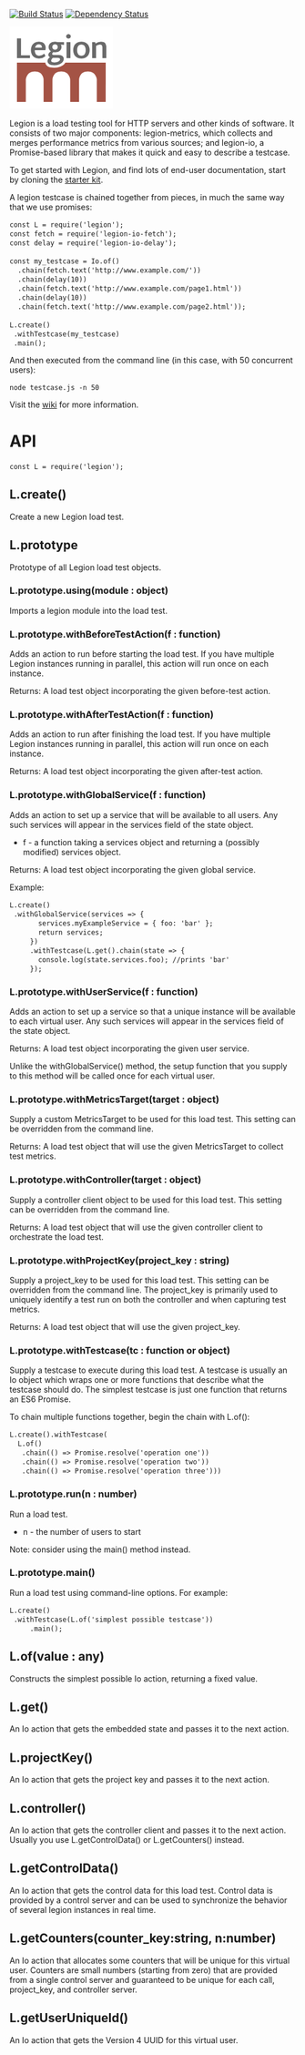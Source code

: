 
[![Build Status](https://travis-ci.org/lane-webperformance/legion.svg?branch=master)](https://travis-ci.org/lane-webperformance/legion)
[![Dependency Status](https://gemnasium.com/badges/github.com/lane-webperformance/legion.svg)](https://gemnasium.com/github.com/lane-webperformance/legion)

![Legion Logo (Red)](./legion-logo-red.png "Legion Framework")

Legion is a load testing tool for HTTP servers and other kinds of software.
It consists of two major components: legion-metrics, which collects and merges
performance metrics from various sources; and legion-io, a Promise-based
library that makes it quick and easy to describe a testcase.

To get started with Legion, and find lots of end-user documentation, start by
cloning the [starter kit](http://lane-webperformance.github.io/legion-starter-pack/).

A legion testcase is chained together from pieces, in much the same way that we use promises:

	const L = require('legion');
	const fetch = require('legion-io-fetch');
	const delay = require('legion-io-delay');

	const my_testcase = Io.of()
	  .chain(fetch.text('http://www.example.com/'))
	  .chain(delay(10))
	  .chain(fetch.text('http://www.example.com/page1.html'))
	  .chain(delay(10))
	  .chain(fetch.text('http://www.example.com/page2.html'));

	L.create()
	 .withTestcase(my_testcase)
	 .main();

And then executed from the command line (in this case, with 50 concurrent users):

	node testcase.js -n 50

Visit the [wiki](https://github.com/lane-webperformance/legion/wiki) for more information.

API
===

	const L = require('legion');

L.create()
----------

Create a new Legion load test.

L.prototype
-----------

Prototype of all Legion load test objects.

### L.prototype.using(module : object)

Imports a legion module into the load test.

### L.prototype.withBeforeTestAction(f : function)

Adds an action to run before starting the load test. If you have multiple Legion
instances running in parallel, this action will run once on each instance.

Returns: A load test object incorporating the given before-test action.

### L.prototype.withAfterTestAction(f : function)

Adds an action to run after finishing the load test. If you have multiple Legion
instances running in parallel, this action will run once on each instance.

Returns: A load test object incorporating the given after-test action.

### L.prototype.withGlobalService(f : function)

Adds an action to set up a service that will be available to all users.
Any such services will appear in the services field of the state object.

 * f - a function taking a services object and returning a (possibly modified) services object.

Returns: A load test object incorporating the given global service.

Example:

	L.create()
	 .withGlobalService(services => {
           services.myExampleService = { foo: 'bar' };
           return services;
         })
         .withTestcase(L.get().chain(state => {
           console.log(state.services.foo); //prints 'bar'
         });

### L.prototype.withUserService(f : function)

Adds an action to set up a service so that a unique instance will be available to each virtual user.
Any such services will appear in the services field of the state object.

Returns: A load test object incorporating the given user service.

Unlike the withGlobalService() method, the setup function that you supply to this method
will be called once for each virtual user.

### L.prototype.withMetricsTarget(target : object)

Supply a custom MetricsTarget to be used for this load test. This setting can be overridden from the
command line.

Returns: A load test object that will use the given MetricsTarget to collect test metrics.

### L.prototype.withController(target : object)

Supply a controller client object to be used for this load test. This setting can be overridden from
the command line.

Returns: A load test object that will use the given controller client to orchestrate the load test.

### L.prototype.withProjectKey(project\_key : string)

Supply a project\_key to be used for this load test. This setting can be overridden from the
command line. The project\_key is primarily used to uniquely identify a test run on both the
controller and when capturing test metrics.

Returns: A load test object that will use the given project\_key.

### L.prototype.withTestcase(tc : function or object)

Supply a testcase to execute during this load test. A testcase is usually an Io
object which wraps one or more functions that describe what the testcase should do.
The simplest testcase is just one function that returns an ES6 Promise.

To chain multiple functions together, begin the chain with L.of():

	L.create().withTestcase(
	  L.of()
	   .chain(() => Promise.resolve('operation one'))
	   .chain(() => Promise.resolve('operation two'))
	   .chain(() => Promise.resolve('operation three')))

### L.prototype.run(n : number)

Run a load test.

 * n - the number of users to start

Note: consider using the main() method instead.

### L.prototype.main()

Run a load test using command-line options. For example:

	L.create()
	 .withTestcase(L.of('simplest possible testcase'))
         .main();

L.of(value : any)
-----------------

Constructs the simplest possible Io action, returning a fixed value.

L.get()
-------

An Io action that gets the embedded state and passes it to the next action.

L.projectKey()
--------------

An Io action that gets the project key and passes it to the next action.

L.controller()
--------------

An Io action that gets the controller client and passes it to the next action.
Usually you use L.getControlData() or L.getCounters() instead.

L.getControlData()
------------------

An Io action that gets the control data for this load test. Control data is provided
by a control server and can be used to synchronize the behavior of several legion instances
in real time.

L.getCounters(counter\_key:string, n:number)
--------------------------------------------

An Io action that allocates some counters that will be unique for this virtual user. Counters
are small numbers (starting from zero) that are provided from a single control server and guaranteed
to be unique for each call, project\_key, and controller server.

L.getUserUniqueId()
-------------------

An Io action that gets the Version 4 UUID for this virtual user.
